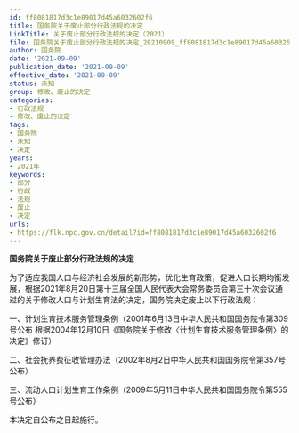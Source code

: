 ```yaml
---
id: ff8081817d3c1e89017d45a6032602f6
title: 国务院关于废止部分行政法规的决定
LinkTitle: 关于废止部分行政法规的决定（2021）
file: 国务院关于废止部分行政法规的决定_20210909_ff8081817d3c1e89017d45a6032602f6.docx
author: 国务院
date: '2021-09-09'
publication_date: '2021-09-09'
effective_date: '2021-09-09'
status: 未知
group: 修改、废止的决定
categories:
- 行政法规
- 修改、废止的决定
tags:
- 国务院
- 未知
- 决定
years:
- 2021年
keywords:
- 部分
- 行政
- 法规
- 废止
- 决定
urls:
- https://flk.npc.gov.cn/detail?id=ff8081817d3c1e89017d45a6032602f6
---
```


**国务院关于废止部分行政法规的决定**

为了适应我国人口与经济社会发展的新形势，优化生育政策，促进人口长期均衡发展，根据2021年8月20日第十三届全国人民代表大会常务委员会第三十次会议通过的关于修改人口与计划生育法的决定，国务院决定废止以下行政法规：

一、计划生育技术服务管理条例（2001年6月13日中华人民共和国国务院令第309号公布 根据2004年12月10日《国务院关于修改〈计划生育技术服务管理条例〉的决定》修订）

二、社会抚养费征收管理办法（2002年8月2日中华人民共和国国务院令第357号公布）

三、流动人口计划生育工作条例（2009年5月11日中华人民共和国国务院令第555号公布）

本决定自公布之日起施行。
